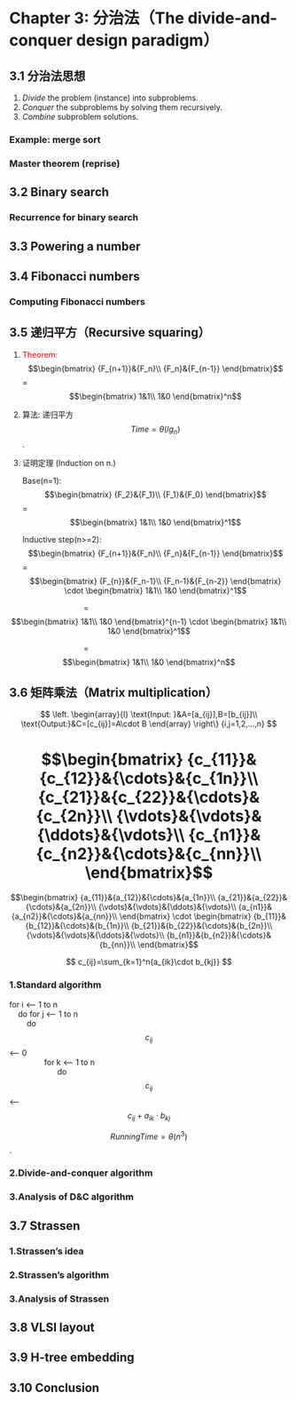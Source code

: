 # Chapter 3: 分治法（The divide-and-conquer design paradigm）

## 3.1 分治法思想

1. *Divide* the problem (instance) into subproblems.
2. *Conquer* the subproblems by solving them recursively.
3. *Combine* subproblem solutions.

### Example: merge sort

### Master theorem (reprise)

## 3.2 Binary search

### Recurrence for binary search

## 3.3 Powering a number

## 3.4 Fibonacci numbers

### Computing Fibonacci numbers

## 3.5 递归平方（Recursive squaring）
1. <font color=red>Theorem:</font>
$$\begin{bmatrix}
{F_{n+1}}&{F_n}\\
{F_n}&{F_{n-1}}
\end{bmatrix}$$ 
=
$$\begin{bmatrix}
1&1\\
1&0
\end{bmatrix}^n$$

2. 算法: 递归平方 
   $$Time = \theta(lg_n)$$ .

3. 证明定理 (Induction on n.)  
     
    Base(n=1):  
$$\begin{bmatrix}
{F_2}&{F_1}\\
{F_1}&{F_0}
\end{bmatrix}$$ 
=
$$\begin{bmatrix}
1&1\\
1&0
\end{bmatrix}^1$$

    Inductive step(n>=2):    
$$\begin{bmatrix}
{F_{n+1}}&{F_n}\\
{F_n}&{F_{n-1}}
\end{bmatrix}$$ 
=
$$\begin{bmatrix}
{F_{n}}&{F_n-1}\\
{F_n-1}&{F_{n-2}}
\end{bmatrix}
\cdot
\begin{bmatrix}
1&1\\
1&0
\end{bmatrix}^1$$

&nbsp;&nbsp;&nbsp;&nbsp;&nbsp;&nbsp;&nbsp;&nbsp;&nbsp;&nbsp;&nbsp;&nbsp;&nbsp;&nbsp;&nbsp;&nbsp;&nbsp;&nbsp;&nbsp;&nbsp;&nbsp;&nbsp;&nbsp;&nbsp;&nbsp;&nbsp;&nbsp;&nbsp;&nbsp;&nbsp;&nbsp;&nbsp;&nbsp;&nbsp;=
$$\begin{bmatrix}
1&1\\
1&0
\end{bmatrix}^{n-1}
\cdot
\begin{bmatrix}
1&1\\
1&0
\end{bmatrix}^1$$

&nbsp;&nbsp;&nbsp;&nbsp;&nbsp;&nbsp;&nbsp;&nbsp;&nbsp;&nbsp;&nbsp;&nbsp;&nbsp;&nbsp;&nbsp;&nbsp;&nbsp;&nbsp;&nbsp;&nbsp;&nbsp;&nbsp;&nbsp;&nbsp;&nbsp;&nbsp;&nbsp;&nbsp;&nbsp;&nbsp;&nbsp;&nbsp;&nbsp;&nbsp;=
$$\begin{bmatrix}
1&1\\
1&0
\end{bmatrix}^n$$
    

## 3.6 矩阵乘法（Matrix multiplication）


$$
\left.
\begin{array}{l}
\text{Input: }&A=[a_{ij}],B=[b_{ij}]\\
\text{Output:}&C=[c_{ij}]=A\cdot B
\end{array}
\right\}
{i,j=1,2,...,n}
$$

$$\begin{bmatrix}
{c_{11}}&{c_{12}}&{\cdots}&{c_{1n}}\\
{c_{21}}&{c_{22}}&{\cdots}&{c_{2n}}\\
{\vdots}&{\vdots}&{\ddots}&{\vdots}\\
{c_{n1}}&{c_{n2}}&{\cdots}&{c_{nn}}\\
\end{bmatrix}$$
=
$$\begin{bmatrix}
{a_{11}}&{a_{12}}&{\cdots}&{a_{1n}}\\
{a_{21}}&{a_{22}}&{\cdots}&{a_{2n}}\\
{\vdots}&{\vdots}&{\ddots}&{\vdots}\\
{a_{n1}}&{a_{n2}}&{\cdots}&{a_{nn}}\\
\end{bmatrix}
\cdot
\begin{bmatrix}
{b_{11}}&{b_{12}}&{\cdots}&{b_{1n}}\\
{b_{21}}&{b_{22}}&{\cdots}&{b_{2n}}\\
{\vdots}&{\vdots}&{\ddots}&{\vdots}\\
{b_{n1}}&{b_{n2}}&{\cdots}&{b_{nn}}\\
\end{bmatrix}$$  

$$
c_{ij}=\sum_{k=1}^n{a_{ik}\cdot b_{kj}}
$$

### 1.Standard algorithm

for i <— 1 to n  
&nbsp;&nbsp;&nbsp;&nbsp;do for j <— 1 to n  
&nbsp;&nbsp;&nbsp;&nbsp;&nbsp;&nbsp;&nbsp;&nbsp;do $$c_{ij}$$ <— 0  
&nbsp;&nbsp;&nbsp;&nbsp;&nbsp;&nbsp;&nbsp;&nbsp;&nbsp;&nbsp;&nbsp;&nbsp;&nbsp;&nbsp;&nbsp;&nbsp;for k <— 1 to n  
&nbsp;&nbsp;&nbsp;&nbsp;&nbsp;&nbsp;&nbsp;&nbsp;&nbsp;&nbsp;&nbsp;&nbsp;&nbsp;&nbsp;&nbsp;&nbsp;&nbsp;&nbsp;&nbsp;&nbsp;&nbsp;&nbsp;do $$c_{ij}$$ <— $$c_{ij} + a_{ik}\cdot b_{kj}$$  

$$Running Time = \theta(n^3)$$ .


### 2.Divide-and-conquer algorithm

### 3.Analysis of D&C algorithm

## 3.7  Strassen

### 1.Strassen’s idea

### 2.Strassen’s algorithm

### 3.Analysis of Strassen

## 3.8 VLSI layout

## 3.9 H-tree embedding

## 3.10 Conclusion